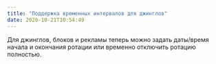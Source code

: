 ```yaml
---
title: "Поддержка временных интервалов для джинглов"
date: 2020-10-21T10:54:49
---
```


Для джинглов, блоков и рекламы теперь можно задать даты/время начала и окончания ротации или временно отключить ротацию полностью.
